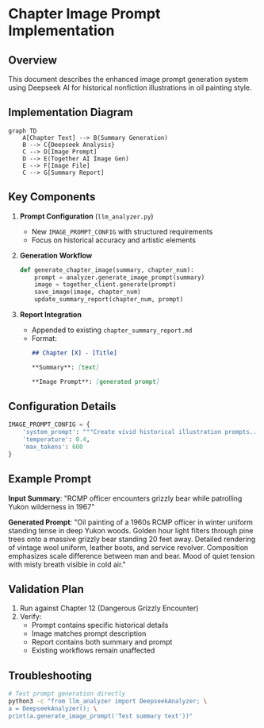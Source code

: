 # Chapter Image Prompt Implementation

## Overview
This document describes the enhanced image prompt generation system using Deepseek AI for historical nonfiction illustrations in oil painting style.

## Implementation Diagram
```mermaid
graph TD
    A[Chapter Text] --> B(Summary Generation)
    B --> C{Deepseek Analysis}
    C --> D[Image Prompt]
    D --> E(Together AI Image Gen)
    E --> F[Image File]
    C --> G[Summary Report]
```

## Key Components
1. **Prompt Configuration** (`llm_analyzer.py`)
   - New `IMAGE_PROMPT_CONFIG` with structured requirements
   - Focus on historical accuracy and artistic elements

2. **Generation Workflow**
   ```python
   def generate_chapter_image(summary, chapter_num):
       prompt = analyzer.generate_image_prompt(summary)
       image = together_client.generate(prompt)
       save_image(image, chapter_num)
       update_summary_report(chapter_num, prompt)
   ```

3. **Report Integration**
   - Appended to existing `chapter_summary_report.md`
   - Format:
     ```markdown
     ## Chapter [X] - [Title]
     
     **Summary**: [text]
     
     **Image Prompt**: [generated prompt]
     ```

## Configuration Details
```python
IMAGE_PROMPT_CONFIG = {
    'system_prompt': """Create vivid historical illustration prompts...""",
    'temperature': 0.4,
    'max_tokens': 600
}
```

## Example Prompt
**Input Summary**:
"RCMP officer encounters grizzly bear while patrolling Yukon wilderness in 1967"

**Generated Prompt**:
"Oil painting of a 1960s RCMP officer in winter uniform standing tense in deep Yukon woods. Golden hour light filters through pine trees onto a massive grizzly bear standing 20 feet away. Detailed rendering of vintage wool uniform, leather boots, and service revolver. Composition emphasizes scale difference between man and bear. Mood of quiet tension with misty breath visible in cold air."

## Validation Plan
1. Run against Chapter 12 (Dangerous Grizzly Encounter)
2. Verify:
   - Prompt contains specific historical details
   - Image matches prompt description
   - Report contains both summary and prompt
   - Existing workflows remain unaffected

## Troubleshooting
```bash
# Test prompt generation directly
python3 -c "from llm_analyzer import DeepseekAnalyzer; \
a = DeepseekAnalyzer(); \
print(a.generate_image_prompt('Test summary text'))"
